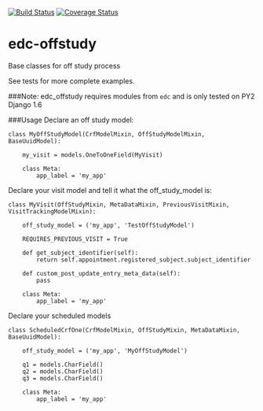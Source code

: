 [![Build Status](https://travis-ci.org/botswana-harvard/edc-offstudy.svg?branch=develop)](https://travis-ci.org/botswana-harvard/edc-offstudy)
[![Coverage Status](https://coveralls.io/repos/botswana-harvard/edc-offstudy/badge.svg)](https://coveralls.io/r/botswana-harvard/edc-offstudy)

# edc-offstudy

Base classes for off study process

See tests for more complete examples.

###Note:
edc_offstudy requires modules from `edc` and is only tested on PY2 Django 1.6

###Usage
Declare an off study model:

	class MyOffStudyModel(CrfModelMixin, OffStudyModelMixin, BaseUuidModel):
	
	    my_visit = models.OneToOneField(MyVisit)
	
	    class Meta:
	        app_label = 'my_app'


Declare your visit model and tell it what the off_study_model is:

    class MyVisit(OffStudyMixin, MetaDataMixin, PreviousVisitMixin, VisitTrackingModelMixin):

        off_study_model = ('my_app', 'TestOffStudyModel')

        REQUIRES_PREVIOUS_VISIT = True

        def get_subject_identifier(self):
            return self.appointment.registered_subject.subject_identifier

        def custom_post_update_entry_meta_data(self):
            pass

        class Meta:
            app_label = 'my_app'

Declare your scheduled models

    class ScheduledCrfOne(CrfModelMixin, OffStudyMixin, MetaDataMixin, BaseUuidModel):

        off_study_model = ('my_app', 'MyOffStudyModel')
    
        q1 = models.CharField()
        q2 = models.CharField()
        q3 = models.CharField()

        class Meta:
            app_label = 'my_app'
    
